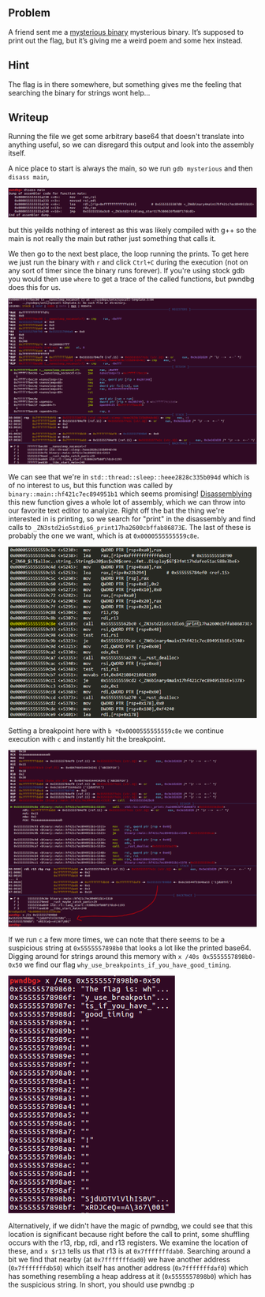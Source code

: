 ## Problem

A friend sent me a [mysterious binary](https://github.com/unlimited-reagents/writeups-2018/raw/master/PACTF-2018/lovelace/getting-to-know-gdb/mysterious) mysterious binary. It’s supposed to print out the flag, but it’s giving me a weird poem and some hex instead.

## Hint

The flag is in there somewhere, but something gives me the feeling that searching the binary for strings wont help…

## Writeup

Running the file we get some arbitrary base64 that doesn't translate into anything useful, so we can disregard this output and look into the assembly itself. 

A nice place to start is always the main, so we run `gdb mysterious` and then `disass main`, 

![alt-text](https://github.com/unlimited-reagents/writeups-2018/raw/master/PACTF-2018/lovelace/getting-to-know-gdb/disass_main.png "main")

but this yeilds nothing of interest as this was likely compiled with g++ so the main is not really the main but rather just something that calls it.

We then go to the next best place, the loop running the prints. To get here we just run the binary with `r` and click `Ctrl+C` during the execution (not on any sort of timer since the binary runs forever). If you're using stock gdb you would then use `where` to get a trace of the called functions, but pwndbg does this for us. 

![alt-text](https://github.com/unlimited-reagents/writeups-2018/raw/master/PACTF-2018/lovelace/getting-to-know-gdb/paused.png "paused execution")

We can see that we're in `std::thread::sleep::heee2828c335b094d` which is of no interest to us, but this function was called by `binary::main::hf421c7ec894951b1` which seems promising! [Disassemblying](https://github.com/unlimited-reagents/writeups-2018/raw/master/PACTF-2018/lovelace/getting-to-know-gdb/disassembly.txt) this new function gives a whole lot of assembly, which we can throw into our favorite text editor to analyize. Right off the bat the thing we're interested in is printing, so we search for "print" in the disassembly and find calls to `_ZN3std2io5stdio6_print17ha2600cbffab86873E`. The last of these is probably the one we want, which is at `0x0000555555559c8e`.

![alt-text](https://github.com/unlimited-reagents/writeups-2018/raw/master/PACTF-2018/lovelace/getting-to-know-gdb/actual_main.png "actual main")

Setting a breakpoint here with `b *0x0000555555559c8e` we continue execution with `c` and instantly hit the breakpoint.

![alt-text](https://github.com/unlimited-reagents/writeups-2018/raw/master/PACTF-2018/lovelace/getting-to-know-gdb/breakpoint.png "breakpoint")

If we run `c` a few more times, we can note that there seems to be a suspicious string at `0x5555557898b0` that looks a lot like the printed base64. Digging around for strings around this memory with `x /40s 0x5555557898b0-0x50` we find our flag `why_use_breakpoints_if_you_have_good_timing`.

![alt-text](https://github.com/unlimited-reagents/writeups-2018/raw/master/PACTF-2018/lovelace/getting-to-know-gdb/strings.png "strings")

Alternatively, if we didn't have the magic of pwndbg, we could see that this location is significant because right before the call to print, some shuffling occurs with the r13, rbp, rdi, and r13 registers. We examine the location of these, and `x $r13` tells us that r13 is at `0x7fffffffdab0`. Searching around a bit we find that nearby (at `0x7fffffffdad0`) we have another address (`0x7fffffffdb50`) which itself has another address (`0x7fffffffdaf0`) which has something resembling a heap address at it (`0x5555557898b0`) which has the suspicious string. 
In short, you should use pwndbg :p